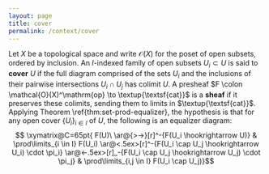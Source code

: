 ```yaml
---
layout: page
title: cover
permalink: /context/cover
---
```

Let $X$ be a topological space and write $\mathcal{O}(X)$ for the poset of open subsets, ordered by inclusion. An $I$-indexed family of open subsets $U_i \subset U$ is said to  **cover** $U$ if the full diagram comprised of the sets $U_i$ and the inclusions of their pairwise intersections $U_i \cap U_j$ has colimit $U$. A presheaf $F \colon \mathcal{O}(X)^\mathrm{op} \to \textup{\textsf{cat}}$ is a **sheaf** if it preserves these colimits, sending them to limits in $\textup{\textsf{cat}}$. Applying Theorem \ref{thm:set-prod-equalizer}, the hypothesis is that for any open cover $\{U_i\}_{i \in I}$ of $U$, the following is an equalizer diagram:
$$ \xymatrix@C=65pt{ F(U)\ \ar@{>->}[r]^-{F(U_i \hookrightarrow U)} & \prod\limits_{i \in I} F(U_i) \ar@<.5ex>[r]^-{F(U_i \cap U_j \hookrightarrow U_i) \cdot \pi_i}  \ar@<-.5ex>[r]_-{F(U_i \cap U_j \hookrightarrow U_j) \cdot \pi_j} & \prod\limits_{i,j \in I} F(U_i \cap U_j)}$$
